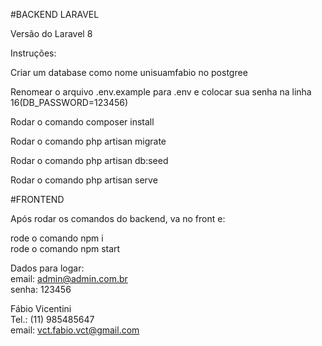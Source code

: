 #BACKEND LARAVEL<br/>

Versão do Laravel 8<br/>

Instruções:<br/>

Criar um database como nome unisuamfabio no postgree<br/>

Renomear o arquivo .env.example para .env e colocar sua senha na linha 16(DB_PASSWORD=123456)<br/>

Rodar o comando composer install<br/>

Rodar o comando php artisan migrate<br/>

Rodar o comando php artisan db:seed<br/>

Rodar o comando php artisan serve<br/>

#FRONTEND<br/>

Após rodar os comandos do backend, va no front e: <br/>

rode o comando npm i<br/>
rode o comando npm start<br/>

Dados para logar:<br/>
email: admin@admin.com.br<br/> 
senha: 123456<br/>


Fábio Vicentini<br/>
Tel.: (11) 985485647<br/>
email: vct.fabio.vct@gmail.com<br/>
